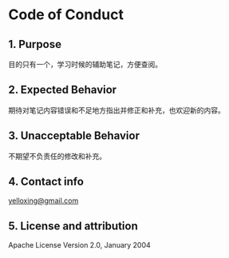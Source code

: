 # Code of Conduct

## 1. Purpose

目的只有一个，学习时候的辅助笔记，方便查阅。

## 2. Expected Behavior

期待对笔记内容错误和不足地方指出并修正和补充，也欢迎新的内容。

## 3. Unacceptable Behavior

不期望不负责任的修改和补充。

## 4. Contact info

yelloxing@gmail.com

## 5. License and attribution

Apache License Version 2.0, January 2004
